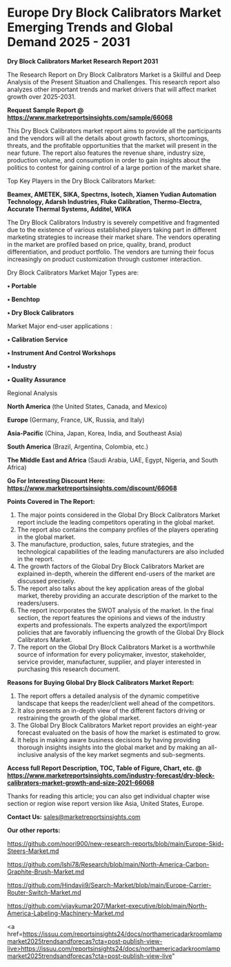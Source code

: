 # Europe Dry Block Calibrators Market Emerging Trends and Global Demand 2025 - 2031

<strong>Dry Block Calibrators Market Research Report 2031</strong>

The Research Report on Dry Block Calibrators Market is a Skillful and Deep Analysis of the Present Situation and Challenges. This research report also analyzes other important trends and market drivers that will affect market growth over 2025-2031.

<strong>Request Sample Report @ <a href=https://www.marketreportsinsights.com/sample/66068>https://www.marketreportsinsights.com/sample/66068</a></strong>

This Dry Block Calibrators market report aims to provide all the participants and the vendors will all the details about growth factors, shortcomings, threats, and the profitable opportunities that the market will present in the near future. The report also features the revenue share, industry size, production volume, and consumption in order to gain insights about the politics to contest for gaining control of a large portion of the market share.

Top Key Players in the Dry Block Calibrators Market:

<strong>Beamex, AMETEK, SIKA, Spectrns, Isotech, Xiamen Yudian Automation Technology, Adarsh Industries, Fluke Calibration, Thermo-Electra, Accurate Thermal Systems, Additel, WIKA</strong>

The Dry Block Calibrators Industry is severely competitive and fragmented due to the existence of various established players taking part in different marketing strategies to increase their market share. The vendors operating in the market are profiled based on price, quality, brand, product differentiation, and product portfolio. The vendors are turning their focus increasingly on product customization through customer interaction.

Dry Block Calibrators Market Major Types are:

<strong>• Portable

• Benchtop

• Dry Block Calibrators</strong>

Market Major end-user applications :

<strong>• Calibration Service

• Instrument And Control Workshops

• Industry

• Quality Assurance</strong>

Regional Analysis

</u><strong><b>North America</b></strong> (the United States, Canada, and Mexico)

<strong><b>Europe </b></strong>(Germany, France, UK, Russia, and Italy)

<strong><b>Asia-Pacific</b></strong> (China, Japan, Korea, India, and Southeast Asia)

<strong><b>South America</b></strong> (Brazil, Argentina, Colombia, etc.)

<strong><b>The Middle East and Africa</b></strong> (Saudi Arabia, UAE, Egypt, Nigeria, and South Africa)

<strong>Go For Interesting Discount Here: <a href=https://www.marketreportsinsights.com/discount/66068>https://www.marketreportsinsights.com/discount/66068</a></strong>

<strong>Points Covered in The Report:</strong>
<ol>
  <li>The major points considered in the Global Dry Block Calibrators Market report include the leading competitors operating in the global market.</li>
  <li>The report also contains the company profiles of the players operating in the global market.</li>
  <li>The manufacture, production, sales, future strategies, and the technological capabilities of the leading manufacturers are also included in the report.</li>
  <li>The growth factors of the Global Dry Block Calibrators Market are explained in-depth, wherein the different end-users of the market are discussed precisely.</li>
  <li>The report also talks about the key application areas of the global market, thereby providing an accurate description of the market to the readers/users.</li>
  <li>The report incorporates the SWOT analysis of the market. In the final section, the report features the opinions and views of the industry experts and professionals. The experts analyzed the export/import policies that are favorably influencing the growth of the Global Dry Block Calibrators Market.</li>
  <li>The report on the Global Dry Block Calibrators Market is a worthwhile source of information for every policymaker, investor, stakeholder, service provider, manufacturer, supplier, and player interested in purchasing this research document.</li>
</ol>
<strong>Reasons for Buying Global Dry Block Calibrators Market Report:</strong>

<ol>
  <li>The report offers a detailed analysis of the dynamic competitive landscape that keeps the reader/client well ahead of the competitors.</li>
  <li>It also presents an in-depth view of the different factors driving or restraining the growth of the global market.</li>
  <li>The Global Dry Block Calibrators Market report provides an eight-year forecast evaluated on the basis of how the market is estimated to grow.</li>
  <li>It helps in making aware business decisions by having providing thorough insights insights into the global market and by making an all-inclusive analysis of the key market segments and sub-segments.</li>
</ol>
<strong>Access full Report Description, TOC, Table of Figure, Chart, etc. @ <a href=https://www.marketreportsinsights.com/industry-forecast/dry-block-calibrators-market-growth-and-size-2021-66068>https://www.marketreportsinsights.com/industry-forecast/dry-block-calibrators-market-growth-and-size-2021-66068</a></strong>


Thanks for reading this article; you can also get individual chapter wise section or region wise report version like Asia, United States, Europe.

<strong>Contact Us:</strong>
sales@marketreportsinsights.com

<strong>Our other reports:</strong>

<a href=https://github.com/noori900/new-research-reports/blob/main/Europe-Skid-Steers-Market.md>https://github.com/noori900/new-research-reports/blob/main/Europe-Skid-Steers-Market.md</a>

<a href=https://github.com/Ishi78/Research/blob/main/North-America-Carbon-Graphite-Brush-Market.md>https://github.com/Ishi78/Research/blob/main/North-America-Carbon-Graphite-Brush-Market.md</a>

<a href=https://github.com/Hindavii9/Search-Market/blob/main/Europe-Carrier-Router-Switch-Market.md>https://github.com/Hindavii9/Search-Market/blob/main/Europe-Carrier-Router-Switch-Market.md</a>

<a href=https://github.com/vijaykumar207/Market-executive/blob/main/North-America-Labeling-Machinery-Market.md>https://github.com/vijaykumar207/Market-executive/blob/main/North-America-Labeling-Machinery-Market.md</a>

<a href=https://issuu.com/reportsinsights24/docs/northamericadarkroomlampmarket2025trendsandforecas?cta=post-publish-view-live>https://issuu.com/reportsinsights24/docs/northamericadarkroomlampmarket2025trendsandforecas?cta=post-publish-view-live</a>"
